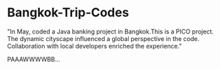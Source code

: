 # Bangkok-Trip-Codes
"In May, coded a Java banking project in Bangkok.This is a PICO project. The dynamic cityscape influenced a global perspective in the code. Collaboration with local developers enriched the experience."

PAAAWWWWBB...
